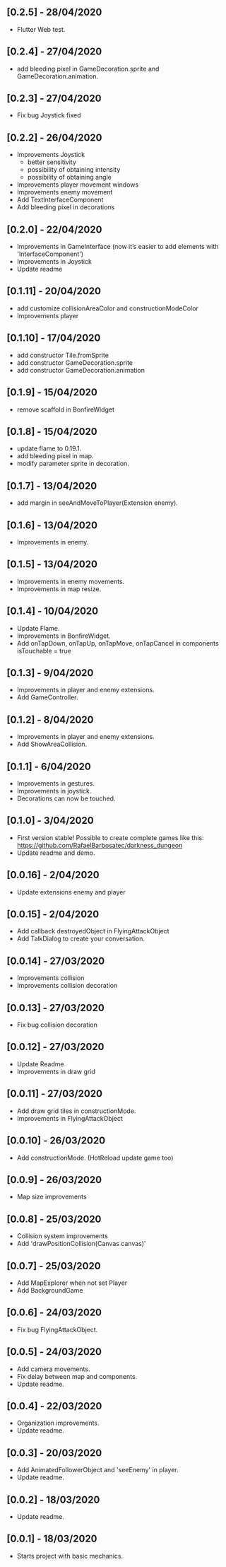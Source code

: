 ## [0.2.5] - 28/04/2020

* Flutter Web test.

## [0.2.4] - 27/04/2020

* add bleeding pixel in GameDecoration.sprite and GameDecoration.animation.

## [0.2.3] - 27/04/2020

* Fix bug Joystick fixed

## [0.2.2] - 26/04/2020

* Improvements Joystick
    - better sensitivity
    - possibility of obtaining intensity
    - possibility of obtaining angle
* Improvements player movement windows
* Improvements enemy movement
* Add TextInterfaceComponent
* Add bleeding pixel in decorations

## [0.2.0] - 22/04/2020

* Improvements in GameInterface (now it’s easier to add elements with 'InterfaceComponent')
* Improvements in Joystick
* Update readme

## [0.1.11] - 20/04/2020

* add customize collisionAreaColor and constructionModeColor
* Improvements player

## [0.1.10] - 17/04/2020

* add constructor Tile.fromSprite
* add constructor GameDecoration.sprite
* add constructor GameDecoration.animation

## [0.1.9] - 15/04/2020

* remove scaffold in BonfireWidget

## [0.1.8] - 15/04/2020

* update flame to 0.19.1.
* add bleeding pixel in map.
* modify parameter sprite in decoration.

## [0.1.7] - 13/04/2020

* add margin in seeAndMoveToPlayer(Extension enemy).

## [0.1.6] - 13/04/2020

* Improvements in enemy.

## [0.1.5] - 13/04/2020

* Improvements in enemy movements.
* Improvements in map resize.

## [0.1.4] - 10/04/2020

* Update Flame.
* Improvements in BonfireWidget.
* Add onTapDown, onTapUp, onTapMove, onTapCancel in components isTouchable = true

## [0.1.3] - 9/04/2020

* Improvements in player and enemy extensions.
* Add GameController.

## [0.1.2] - 8/04/2020

* Improvements in player and enemy extensions.
* Add ShowAreaCollision.

## [0.1.1] - 6/04/2020

* Improvements in gestures.
* Improvements in joystick.
* Decorations can now be touched.

## [0.1.0] - 3/04/2020

* First version stable! Possible to create complete games like this: https://github.com/RafaelBarbosatec/darkness_dungeon
* Update readme and demo.

## [0.0.16] - 2/04/2020

* Update extensions enemy and player

## [0.0.15] - 2/04/2020

* Add callback destroyedObject in FlyingAttackObject
* Add TalkDialog to create your conversation.

## [0.0.14] - 27/03/2020

* Improvements collision
* Improvements collision decoration

## [0.0.13] - 27/03/2020

* Fix bug collision decoration

## [0.0.12] - 27/03/2020

* Update Readme
* Improvements in draw grid

## [0.0.11] - 27/03/2020

* Add draw grid tiles in constructionMode.
* Improvements in FlyingAttackObject

## [0.0.10] - 26/03/2020

* Add constructionMode. (HotReload update game too)

## [0.0.9] - 26/03/2020

* Map size improvements

## [0.0.8] - 25/03/2020

* Collision system improvements
* Add 'drawPositionCollision(Canvas canvas)'

## [0.0.7] - 25/03/2020

* Add MapExplorer when not set Player
* Add BackgroundGame

## [0.0.6] - 24/03/2020

* Fix bug FlyingAttackObject.

## [0.0.5] - 24/03/2020

* Add camera movements.
* Fix delay between map and components.
* Update readme.

## [0.0.4] - 22/03/2020

* Organization improvements.
* Update readme.

## [0.0.3] - 20/03/2020

* Add AnimatedFollowerObject and 'seeEnemy' in player.
* Update readme.

## [0.0.2] - 18/03/2020

* Update readme.

## [0.0.1] - 18/03/2020

* Starts project with basic mechanics.
